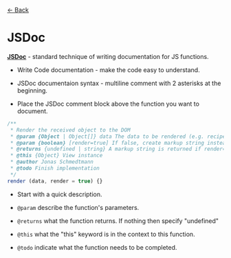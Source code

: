 [&larr; Back](./README.md)

# JSDoc

[**JSDoc**](https://jsdoc.app/) - standard technique of writing documentation for JS functions.

- Write Code documentation - make the code easy to understand.

- JSDoc documentaion syntax - multiline comment with 2 asterisks at the beginning.

- Place the JSDoc comment block above the function you want to document.

```js
/**
 * Render the received object to the DOM
 * @param {Object | Object[]} data The data to be rendered (e.g. recipe)
 * @param {boolean} [render=true] If false, create markup string instead of rendering to the DOM
 * @returns {undefined | string} A markup string is returned if render=false
 * @this {Object} View instance
 * @author Jonas Schmedtmann
 * @todo Finish implementation
 */
render (data, render = true) {}
```

- Start with a quick description.

- `@param` describe the function's parameters.

- `@returns` what the function returns. If nothing then specify "undefined"

- `@this` what the "this" keyword is in the context to this function.

- `@todo` indicate what the function needs to be completed.

<br>
